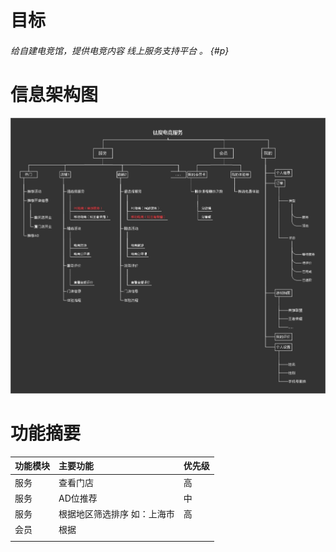 # 目标

###### 给自建电竞馆，提供电竞内容 线上服务支持平台 。 {#p}



# 信息架构图

![](/assets/钛度电竞服务_信息架构图0814a.jpeg)

# 功能摘要

| **功能模块** | **主要功能** | **优先级** |
| :--- | :--- | :--- |
| 服务 | 查看门店 | 高 |
| 服务 | AD位推荐 | 中 |
| 服务 | 根据地区筛选排序 如：上海市 | 高 |
| 会员 | 根据 |  |
|  |  |  |







